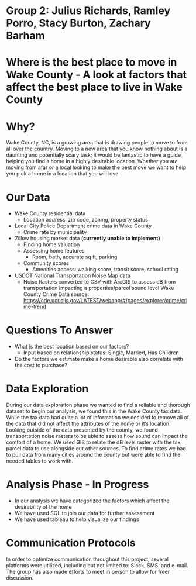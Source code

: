 # Group 2: Julius Richards, Ramley Porro, Stacy Burton, Zachary Barham
# Where is the best place to move in Wake County - A look at factors that affect the best place to live in Wake County

# Why?
Wake County, NC, is a growing area that is drawing people to move to from all over the country. Moving to a new area that you know nothing about is a daunting and potentially scary task; it would be fantastic to have a guide helping you find a home in a highly desirable location. Whether you are moving from afar or a local looking to make the best move we want to help you pick a home in a location that you will love.

# Our Data
* Wake County residential data
  * Location address, zip code, zoning, property status
* Local City Police Department crime data in Wake County
  * Crime rate by municipality
* Zillow housing market data <b>(currently unable to implement)</b>
  * Finding home valuation
  * Assessing home features
    * Room, bath, accurate sq ft, parking
  * Community scores
    * Amenities access: walking score, transit score, school rating 
* USDOT National Transportation Noise Map data
  * Noise Rasters converted to CSV with ArcGIS to assess dB from transportation impacting a properties/parcel sound level
Wake County Crime Data source:
https://cde.ucr.cjis.gov/LATEST/webapp/#/pages/explorer/crime/crime-trend
# Questions To Answer
* What is the best location based on our factors?
    * Input based on relationship status: Single, Married, Has Children
* Do the factors we estimate make a home desirable also correlate with the cost to purchase?

# Data Exploration
During our data exploration phase we wanted to find a reliable and thorough dataset to begin our analysis, we found this in the Wake County tax data. While the tax data had quite a lot of information we decided to remove all of the data that did not affect the attributes of the home or it’s location. Looking outside of the data presented by the county, we found transportation noise rasters to be able to assess how sound can impact the comfort of a home. We used GIS to relate the dB level raster with the tax parcel data to use alongside our other sources. To find crime rates we had to pull data from many cities around the county but were able to find the needed tables to work with.

# Analysis Phase - In Progress
* In our analysis we have categorized the factors which affect the desirability of the home
* We have used SQL to join our data for further assessment
* We have used tableau to help visualize our findings

# Communication Protocols
In order to optimize communication throughout this project, several platforms were utilized, including but not limited to: Slack, SMS, and e-mail. The group has also made efforts to meet in person to allow for freer discussion.
